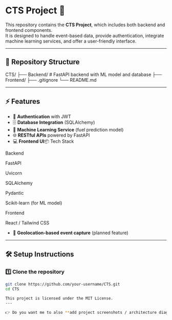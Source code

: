 # CTS Project 🚀

This repository contains the **CTS Project**, which includes both backend and frontend components.  
It is designed to handle event-based data, provide authentication, integrate machine learning services, and offer a user-friendly interface.

---

## 📂 Repository Structure

CTS/
├── Backend/ # FastAPI backend with ML model and database
├── Frontend/ 
├── .gitignore
└── README.md


---

## ⚡ Features
- 🔑 **Authentication** with JWT
- 🗄️ **Database Integration** (SQLAlchemy)
- 🤖 **Machine Learning Service** (fuel prediction model)
- 🌐 **RESTful APIs** powered by FastAPI
- 💻 **Frontend UI**📦 Tech Stack

Backend

FastAPI

Uvicorn

SQLAlchemy

Pydantic

Scikit-learn (for ML model)

Frontend 

React / Tailwind CSS
- 📸 **Geolocation-based event capture** (planned feature)

---

## 🛠️ Setup Instructions

### 1️⃣ Clone the repository
```bash
git clone https://github.com/your-username/CTS.git
cd CTS

This project is licensed under the MIT License.
---

👉 Do you want me to also **add project screenshots / architecture diagram sections** in this README (placeholders so you can fill them later), or keep it simple?

